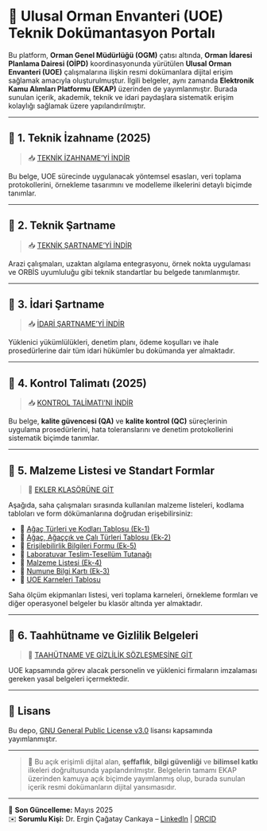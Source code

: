 # 🌲 Ulusal Orman Envanteri (UOE) Teknik Dokümantasyon Portalı

Bu platform, **Orman Genel Müdürlüğü (OGM)** çatısı altında, **Orman İdaresi Planlama Dairesi (OİPD)** koordinasyonunda yürütülen **Ulusal Orman Envanteri (UOE)** çalışmalarına ilişkin resmi dokümanlara dijital erişim sağlamak amacıyla oluşturulmuştur. İlgili belgeler, aynı zamanda **Elektronik Kamu Alımları Platformu (EKAP)** üzerinden de yayımlanmıştır. Burada sunulan içerik, akademik, teknik ve idari paydaşlara sistematik erişim kolaylığı sağlamak üzere yapılandırılmıştır.

---

## 📘 1. Teknik İzahname (2025)

> 📥 [TEKNİK İZAHNAME’Yİ İNDİR](https://raw.githubusercontent.com/ergincagataycankaya/UOE-Documents/master/ihale_dokumani_2025/TEKNIK%20IZAHNAME%202025.docx)

Bu belge, UOE sürecinde uygulanacak yöntemsel esasları, veri toplama protokollerini, örnekleme tasarımını ve modelleme ilkelerini detaylı biçimde tanımlar.

---

## 📗 2. Teknik Şartname

> 📥 [TEKNİK ŞARTNAME’Yİ İNDİR](https://raw.githubusercontent.com/ergincagataycankaya/UOE-Documents/master/TEKNIK%20SARTNAME%202025.docx)

Arazi çalışmaları, uzaktan algılama entegrasyonu, örnek nokta uygulaması ve ORBİS uyumluluğu gibi teknik standartlar bu belgede tanımlanmıştır.

---

## 📙 3. İdari Şartname

> 📥 [İDARİ ŞARTNAME’Yİ İNDİR](https://raw.githubusercontent.com/ergincagataycankaya/UOE-Documents/master/%C4%B0DAR%C4%B0%20%C5%9EARTNAME.docx)

Yüklenici yükümlülükleri, denetim planı, ödeme koşulları ve ihale prosedürlerine dair tüm idari hükümler bu dokümanda yer almaktadır.

---

## 📒 4. Kontrol Talimatı (2025)

> 📥 [KONTROL TALİMATI’NI İNDİR](https://raw.githubusercontent.com/ergincagataycankaya/UOE-Documents/master/KONTROL%20TALIMATI%202025.docx)

Bu belge, **kalite güvencesi (QA)** ve **kalite kontrol (QC)** süreçlerinin uygulama prosedürlerini, hata toleranslarını ve denetim protokollerini sistematik biçimde tanımlar.

---

## 🧾 5. Malzeme Listesi ve Standart Formlar

> 📂 [EKLER KLASÖRÜNE GİT](https://github.com/ergincagataycankaya/UOE-Documents/tree/master/EKLER)

Aşağıda, saha çalışmaları sırasında kullanılan malzeme listeleri, kodlama tabloları ve form dökümanlarına doğrudan erişebilirsiniz:

- 📄 [Ağaç Türleri ve Kodları Tablosu (Ek-1)](https://raw.githubusercontent.com/ergincagataycankaya/UOE-Documents/master/EKLER/A%C4%9Fa%C3%A7%20T%C3%BCrleri%20ve%20Kodlar%C4%B1%20Tablosu%20Ek-1.xlsx)  
- 📄 [Ağaç, Ağaççık ve Çalı Türleri Tablosu (Ek-2)](https://raw.githubusercontent.com/ergincagataycankaya/UOE-Documents/master/EKLER/A%C4%9Fa%C3%A7%2C%20A%C4%9Fa%C3%A7%C3%A7%C4%B1k%20ve%20%C3%87al%C4%B1%20T%C3%BCrleri%20Tablosu%20Ek-2.xlsx)  
- 📄 [Erişilebilirlik Bilgileri Formu (Ek-5)](https://raw.githubusercontent.com/ergincagataycankaya/UOE-Documents/master/EKLER/Eri%C5%9Filebilirlik%20Bilgiler%20Ek-5.docx)  
- 📄 [Laboratuvar Teslim-Tesellüm Tutanağı](https://raw.githubusercontent.com/ergincagataycankaya/UOE-Documents/master/EKLER/Laboratuvar%20Teslim-Tesell%C3%BCm%20Tutana%C4%9F%C4%B1.xlsx)  
- 📄 [Malzeme Listesi (Ek-4)](https://raw.githubusercontent.com/ergincagataycankaya/UOE-Documents/master/EKLER/Malzeme%20listesi%20Ek-4.docx)  
- 📄 [Numune Bilgi Kartı (Ek-3)](https://raw.githubusercontent.com/ergincagataycankaya/UOE-Documents/master/EKLER/Numune%20Bilgi%20Kart%C4%B1-Ek.3.docx)  
- 📄 [UOE Karneleri Tablosu](https://raw.githubusercontent.com/ergincagataycankaya/UOE-Documents/master/EKLER/UOE_Karneler.xlsx)

Saha ölçüm ekipmanları listesi, veri toplama karneleri, örnekleme formları ve diğer operasyonel belgeler bu klasör altında yer almaktadır.

---

## 🔐 6. Taahhütname ve Gizlilik Belgeleri

> 📄 [TAAHÜTNAME VE GİZLİLİK SÖZLEŞMESİNE GİT](https://github.com/ergincagataycankaya/UOE-Documents/tree/master/SON_KULLANICI_TAAH%C3%9CTNAMES%C4%B0_VE_G%C4%B0ZL%C4%B0L...)

UOE kapsamında görev alacak personelin ve yüklenici firmaların imzalaması gereken yasal belgeleri içermektedir.

---

## 📜 Lisans

Bu depo, [GNU General Public License v3.0](https://github.com/ergincagataycankaya/UOE-Documents/blob/master/LICENSE) lisansı kapsamında yayımlanmıştır.

---

> 📌 Bu açık erişimli dijital alan, **şeffaflık**, **bilgi güvenliği** ve **bilimsel katkı** ilkeleri doğrultusunda yapılandırılmıştır. Belgelerin tamamı EKAP üzerinden kamuya açık biçimde yayımlanmış olup, burada sunulan içerik resmi dokümanların dijital yansımasıdır.

---

📅 **Son Güncelleme:** Mayıs 2025  
✉️ **Sorumlu Kişi:** Dr. Ergin Çağatay Cankaya – [LinkedIn](#) | [ORCID](#)
